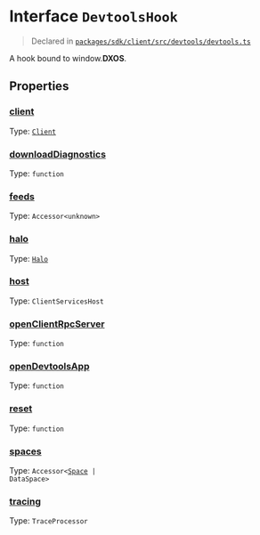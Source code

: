 # Interface `DevtoolsHook`
> Declared in [`packages/sdk/client/src/devtools/devtools.ts`]()

A hook bound to window.__DXOS__.
## Properties
### [client](https://github.com/dxos/dxos/blob/d2aae6ea4/packages/sdk/client/src/devtools/devtools.ts#L23)
Type: <code>[Client](/api/@dxos/react-client/classes/Client)</code>



### [downloadDiagnostics](https://github.com/dxos/dxos/blob/d2aae6ea4/packages/sdk/client/src/devtools/devtools.ts#L36)
Type: <code>function</code>



### [feeds](https://github.com/dxos/dxos/blob/d2aae6ea4/packages/sdk/client/src/devtools/devtools.ts#L29)
Type: <code>Accessor&lt;unknown&gt;</code>



### [halo](https://github.com/dxos/dxos/blob/d2aae6ea4/packages/sdk/client/src/devtools/devtools.ts#L30)
Type: <code>[Halo](/api/@dxos/client/interfaces/Halo)</code>



### [host](https://github.com/dxos/dxos/blob/d2aae6ea4/packages/sdk/client/src/devtools/devtools.ts#L24)
Type: <code>ClientServicesHost</code>



### [openClientRpcServer](https://github.com/dxos/dxos/blob/d2aae6ea4/packages/sdk/client/src/devtools/devtools.ts#L32)
Type: <code>function</code>



### [openDevtoolsApp](https://github.com/dxos/dxos/blob/d2aae6ea4/packages/sdk/client/src/devtools/devtools.ts#L34)
Type: <code>function</code>



### [reset](https://github.com/dxos/dxos/blob/d2aae6ea4/packages/sdk/client/src/devtools/devtools.ts#L38)
Type: <code>function</code>



### [spaces](https://github.com/dxos/dxos/blob/d2aae6ea4/packages/sdk/client/src/devtools/devtools.ts#L28)
Type: <code>Accessor&lt;[Space](/api/@dxos/client/interfaces/Space) | DataSpace&gt;</code>



### [tracing](https://github.com/dxos/dxos/blob/d2aae6ea4/packages/sdk/client/src/devtools/devtools.ts#L26)
Type: <code>TraceProcessor</code>



    